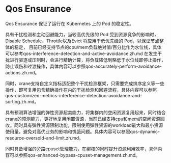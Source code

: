 # Qos Ensurance
Qos Ensurance 保证了运行在 Kubernetes 上的 Pod 的稳定性。

具有干扰检测和主动回避能力，当较高优先级的 Pod 受到资源竞争的影响时，Disable Schedule、Throttle以及Evict 将应用于低优先级的 Pod，以保证节点整体的稳定，
目前已经支持节点的cpu/mem负载绝对值/百分比作为水位线，具体可以参考qos-interference-detection-and-active-avoidance.zh.md
在发生干扰进行驱逐或压制时，会进行精确计算，将负载降低到略低于水位线即停止操作，防止误伤和过渡操作，具体内容可以参照qos-accurately-perform-avoidance-actions.zh.md。

同时，crane支持自定义指标适配整个干扰检测框架，只需要完成排序定义等一些操作，即可复用包含精确操作在内的干扰检测和回避流程，具体内容可以参照qos-customized-metrics-interference-detection-avoidance-and-sorting.zh.md。

具有预测算法增强的弹性资源超卖能力，将集群内的空闲资源复用起来，同时结合crane的预测能力，更好地复用闲置资源，当前已经支持cpu和mem的空闲资源回收。同时具有弹性资源限制功能，限制使用弹性资源的workload最大和最小资源使用量，避免对高优业务的影响和饥饿问题。具体内容可以参照qos-dynamic-resource-oversold-and-limit.zh.md。

同时具备增强的旁路cpuset管理能力，在绑核的同时提升资源利用效率，具体内容可以参照qos-enhanced-bypass-cpuset-management.zh.md。